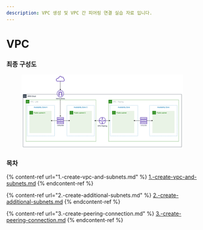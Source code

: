 ```yaml
---
description: VPC 생성 및 VPC 간 피어링 연결 실습 자료 입니다.
---
```


# VPC

### 최종 구성도

<figure><img src="../.gitbook/assets/image.png" alt=""><figcaption></figcaption></figure>

### 목차

{% content-ref url="1.-create-vpc-and-subnets.md" %}
[1.-create-vpc-and-subnets.md](1.-create-vpc-and-subnets.md)
{% endcontent-ref %}

{% content-ref url="2.-create-additional-subnets.md" %}
[2.-create-additional-subnets.md](2.-create-additional-subnets.md)
{% endcontent-ref %}

{% content-ref url="3.-create-peering-connection.md" %}
[3.-create-peering-connection.md](3.-create-peering-connection.md)
{% endcontent-ref %}
